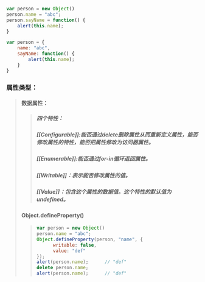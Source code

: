 ```js
var person = new Object()
person.name = "abc";
person.sayName = function() {
    alert(this.name);
}
```

```js
var person = {
    name: "abc",
    sayName: function() {
        alert(this.name);       
    }
}
```

### 属性类型：

> #### 数据属性：
>
> > ##### 四个特性：
> >
> > ##### \[\[Configurable\]\]:能否通过delete删除属性从而重新定义属性，能否修改属性的特性，能否把属性修改为访问器属性。
> >
> > ##### \[\[Enumerable\]\]:能否通过for-in循环返回属性。
> >
> > ##### \[\[Writable\]\]：表示能否修改属性的值。
> >
> > ##### \[\[Value\]\]：包含这个属性的数据值。这个特性的默认值为undefined。
>
> #### Object.defineProperty\(\)
>
> > ```js
> > var person = new Object()
> > person.name = "abc";
> > Object.defineProperty(person, "name", {
> >       writable: false,
> >       value: "def"
> > });
> > alert(person.name);      // "def"
> > delete person.name;
> > alert(person.name);      // "def"
> > ```



